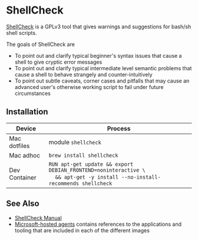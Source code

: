 # ShellCheck

[ShellCheck](https://www.shellcheck.net) is a GPLv3 tool that gives warnings and suggestions for bash/sh shell scripts.

The goals of ShellCheck are

- To point out and clarify typical beginner's syntax issues that cause a shell to give cryptic error messages
- To point out and clarify typical intermediate level semantic problems that cause a shell to behave strangely and counter-intuitively
- To point out subtle caveats, corner cases and pitfalls that may cause an advanced user's otherwise working script to fail under future circumstances

## Installation

| Device | Process |
|-|-|
| Mac dotfiles | module `shellcheck` |
| Mac adhoc | `brew install shellcheck` |
| Dev Container | `RUN apt-get update && export DEBIAN_FRONTEND=noninteractive \` <br/> &nbsp;&nbsp;&nbsp;&nbsp;`&& apt-get -y install --no-install-recommends shellcheck` |

## See Also

- [ShellCheck Manual](https://github.com/koalaman/shellcheck)
- [Microsoft-hosted agents](https://docs.microsoft.com/en-us/azure/devops/pipelines/agents/hosted) contains references to the applications and tooling that are included in each of the different images
